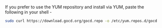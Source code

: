 If you prefer to use the YUM repository and install via YUM, paste the following in your shell -

```bash
sudo curl https://download.gocd.org/gocd.repo -o /etc/yum.repos.d/gocd.repo
```

